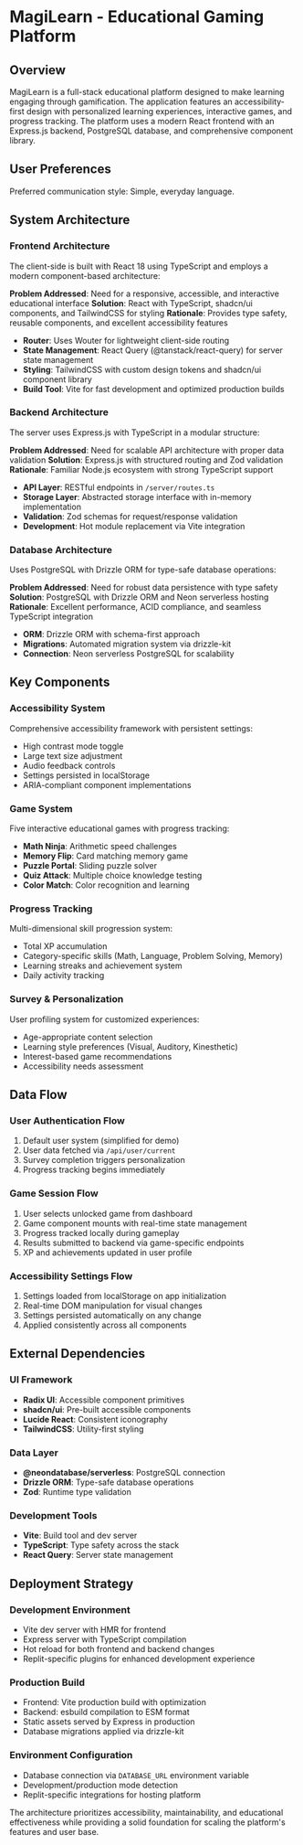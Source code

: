 # MagiLearn - Educational Gaming Platform

## Overview

MagiLearn is a full-stack educational platform designed to make learning engaging through gamification. The application features an accessibility-first design with personalized learning experiences, interactive games, and progress tracking. The platform uses a modern React frontend with an Express.js backend, PostgreSQL database, and comprehensive component library.

## User Preferences

Preferred communication style: Simple, everyday language.

## System Architecture

### Frontend Architecture
The client-side is built with React 18 using TypeScript and employs a modern component-based architecture:

**Problem Addressed**: Need for a responsive, accessible, and interactive educational interface
**Solution**: React with TypeScript, shadcn/ui components, and TailwindCSS for styling
**Rationale**: Provides type safety, reusable components, and excellent accessibility features

- **Router**: Uses Wouter for lightweight client-side routing
- **State Management**: React Query (@tanstack/react-query) for server state management
- **Styling**: TailwindCSS with custom design tokens and shadcn/ui component library
- **Build Tool**: Vite for fast development and optimized production builds

### Backend Architecture
The server uses Express.js with TypeScript in a modular structure:

**Problem Addressed**: Need for scalable API architecture with proper data validation
**Solution**: Express.js with structured routing and Zod validation
**Rationale**: Familiar Node.js ecosystem with strong TypeScript support

- **API Layer**: RESTful endpoints in `/server/routes.ts`
- **Storage Layer**: Abstracted storage interface with in-memory implementation
- **Validation**: Zod schemas for request/response validation
- **Development**: Hot module replacement via Vite integration

### Database Architecture
Uses PostgreSQL with Drizzle ORM for type-safe database operations:

**Problem Addressed**: Need for robust data persistence with type safety
**Solution**: PostgreSQL with Drizzle ORM and Neon serverless hosting
**Rationale**: Excellent performance, ACID compliance, and seamless TypeScript integration

- **ORM**: Drizzle ORM with schema-first approach
- **Migrations**: Automated migration system via drizzle-kit
- **Connection**: Neon serverless PostgreSQL for scalability

## Key Components

### Accessibility System
Comprehensive accessibility framework with persistent settings:
- High contrast mode toggle
- Large text size adjustment
- Audio feedback controls
- Settings persisted in localStorage
- ARIA-compliant component implementations

### Game System
Five interactive educational games with progress tracking:
- **Math Ninja**: Arithmetic speed challenges
- **Memory Flip**: Card matching memory game
- **Puzzle Portal**: Sliding puzzle solver
- **Quiz Attack**: Multiple choice knowledge testing
- **Color Match**: Color recognition and learning

### Progress Tracking
Multi-dimensional skill progression system:
- Total XP accumulation
- Category-specific skills (Math, Language, Problem Solving, Memory)
- Learning streaks and achievement system
- Daily activity tracking

### Survey & Personalization
User profiling system for customized experiences:
- Age-appropriate content selection
- Learning style preferences (Visual, Auditory, Kinesthetic)
- Interest-based game recommendations
- Accessibility needs assessment

## Data Flow

### User Authentication Flow
1. Default user system (simplified for demo)
2. User data fetched via `/api/user/current`
3. Survey completion triggers personalization
4. Progress tracking begins immediately

### Game Session Flow
1. User selects unlocked game from dashboard
2. Game component mounts with real-time state management
3. Progress tracked locally during gameplay
4. Results submitted to backend via game-specific endpoints
5. XP and achievements updated in user profile

### Accessibility Settings Flow
1. Settings loaded from localStorage on app initialization
2. Real-time DOM manipulation for visual changes
3. Settings persisted automatically on any change
4. Applied consistently across all components

## External Dependencies

### UI Framework
- **Radix UI**: Accessible component primitives
- **shadcn/ui**: Pre-built accessible components
- **Lucide React**: Consistent iconography
- **TailwindCSS**: Utility-first styling

### Data Layer
- **@neondatabase/serverless**: PostgreSQL connection
- **Drizzle ORM**: Type-safe database operations
- **Zod**: Runtime type validation

### Development Tools
- **Vite**: Build tool and dev server
- **TypeScript**: Type safety across the stack
- **React Query**: Server state management

## Deployment Strategy

### Development Environment
- Vite dev server with HMR for frontend
- Express server with TypeScript compilation
- Hot reload for both frontend and backend changes
- Replit-specific plugins for enhanced development experience

### Production Build
- Frontend: Vite production build with optimization
- Backend: esbuild compilation to ESM format
- Static assets served by Express in production
- Database migrations applied via drizzle-kit

### Environment Configuration
- Database connection via `DATABASE_URL` environment variable
- Development/production mode detection
- Replit-specific integrations for hosting platform

The architecture prioritizes accessibility, maintainability, and educational effectiveness while providing a solid foundation for scaling the platform's features and user base.
